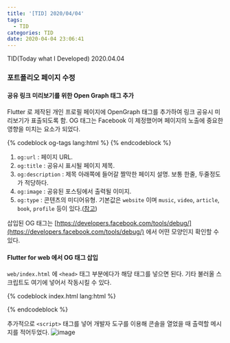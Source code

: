 ```yaml
---
title: '[TID] 2020/04/04'
tags:
  - TID
categories: TID
date: 2020-04-04 23:06:41
---
```

TID(Today what I Developed) 2020.04.04
<!-- excerpt -->
### 포트폴리오 페이지 수정
#### 공유 링크 미리보기를 위한 Open Graph 태그 추가
Flutter 로 제작된 개인 프로필 페이지에 OpenGraph 태그를 추가하여 링크 공유시 미리보기가 표출되도록 함.
OG 태그는 Facebook 이 제정했어며 페이지의 노출에 중요한 영향을 미치는 요소가 되었다.

{% codeblock og-tags lang:html %}
  <meta property="og:url"                content="https://zerogyun.dev/#" />
  <meta property="og:type"               content="website" />
  <meta property="og:title"              content="zerogyun's portfolio"/>
  <meta property="og:description"        content="안녕하세요. 저는 김영균이라고 합니다." />
  <meta property="og:image"              content="https://avatars3.githubusercontent.com/u/" />
  <meta property="og:image:width"        content="400" />
{% endcodeblock %}

1. `og:url` : 페이지 URL.
2. `og:title` : 공유시 표시될 페이지 제목.
3. `og:description` : 제목 아래쪽에 들어갈 짤막한 페이지 설명. 보통 한줄, 두줄정도가 적당하다.
4. `og:image` : 공유된 포스팅에서 출력될 이미지.
5. `og:type` : 콘텐츠의 미디어유형. 기본값은 `website` 이며 `music`, `video`, `article`, `book`, `profile` 등이 있다.([참고](https://ogp.me/#types))

삽입된 OG 태그는 [https://developers.facebook.com/tools/debug/](https://developers.facebook.com/tools/debug/) 에서 어떤 모양인지 확인할 수 있다.


#### Flutter for web 에서 OG 태그 삽입
`web/index.html` 에 `<head>` 태그 부분에다가 해당 태그를 넣으면 된다. 기타 불러올 스크립트도 여기에 넣어서 작동시킬 수 있다.

{% codeblock index.html lang:html %}
<!DOCTYPE html>
<html>
<head>
  <meta property="og:url"                content="https://zerogyun.dev/portfolio" />
  <meta property="og:type"               content="website" />
  <meta property="og:title"              content="zerogyun's portfolio"/>
  <meta property="og:description"        content="안녕하세요. 저는 제로균이라고 합니다." />
  <meta property="og:image"              content="https://avatars3.githubusercontent.com/u/#" />
  <meta property="og:image:width"        content="400" />
  <meta charset="UTF-8">
  <title>Zerogyun's Portfolio</title>
  <script>
    console.log('%c              ', 'font-size:250px; background:url(https://flutter.dev/assets/flutter-lockup-c13da9c9303e26b8d5fc208d2a1fa20c1ef47eb021ecadf27046dea04c0cebf6.png) no-repeat;');
    console.log("이 페이지는 데스크탑 환경에서 최적화되어있습니다.");
    console.log("이 포트폴리오 페이지는 Flutter 프레임워크로 제작되어있습니다.");
    console.log("페이지의 소스코드는 깃헙 https://github.com/CXZ7720/Portfolio_flutter 에서 확인하실 수 있습니다.")
  </script>
</head>
<body id="app-container">
  <script src="main.dart.js" type="application/javascript"></script>
</body>
</html>
{% endcodeblock %}

추가적으로 `<script>` 태그를 넣어 개발자 도구를 이용해 콘솔을 열었을 때 출력할 메시지를 적어두었다.
![image](https://user-images.githubusercontent.com/29659112/78506798-29aac780-77b7-11ea-81d1-ee0ffbf64c70.png)
